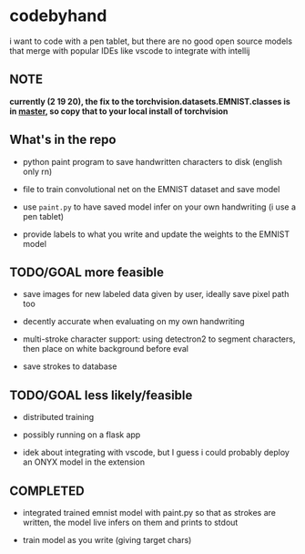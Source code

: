 # codebyhand

i want to code with a pen tablet, but there are no good open source models that merge with popular IDEs like vscode to integrate with intellij

## NOTE

**currently (2 19 20), the fix to the torchvision.datasets.EMNIST.classes is in [master](https://github.com/pytorch/vision/blob/master/torchvision/datasets/mnist.py), so copy that to your local install of torchvision**

## What's in the repo

* python paint program to save handwritten characters to disk (english only rn)

* file to train convolutional net on the EMNIST dataset and save model

* use `paint.py` to have saved model infer on your own handwriting (i use a pen tablet)

* provide labels to what you write and update the weights to the EMNIST model

## TODO/GOAL more feasible

* save images for new labeled data given by user, ideally save pixel path too

* decently accurate when evaluating on my own handwriting

* multi-stroke character support: using detectron2 to segment characters, then place on white background before eval

* save strokes to database

## TODO/GOAL less likely/feasible

* distributed training

* possibly running on a flask app

* idek about integrating with vscode, but I guess i could probably deploy an ONYX model in the extension

## COMPLETED

* integrated trained emnist model with paint.py so that as strokes are written, the model live infers on them and prints to stdout

* train model as you write (giving target chars)
